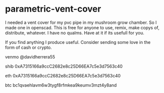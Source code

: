 # parametric-vent-cover
I needed a vent cover for my pvc pipe in my mushroom grow chamber. So I made one in openscad. This is free for anyone to use, remix, make copys of, distribute, whatever. I have no qualms. Have at it if its usefull for you.



If you find anything I produce useful. Consider sending some love in the form of cash or crypto.

venmo @davidherrera55

shib 0xA7315166a9ccC2682e8c25D66EA7c5e3d7563c40

eth  0xA7315166a9ccC2682e8c25D66EA7c5e3d7563c40

btc  bc1qvaehlavm6w3tygf8rfmkea9keumv3mzt4y8and
